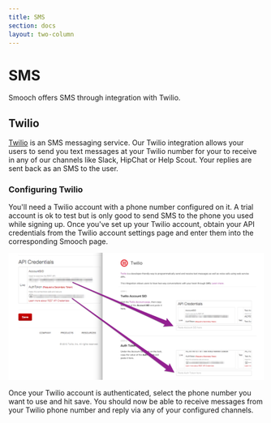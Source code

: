 ```yaml
---
title: SMS
section: docs
layout: two-column
---
```

# SMS

Smooch offers SMS through integration with Twilio.

## Twilio

[Twilio](https://www.twilio.com/) is an SMS messaging service. Our Twilio integration allows your users to send you text messages at your Twilio number for your to receive in any of our channels like Slack, HipChat or Help Scout. Your replies are sent back as an SMS to the user.

### Configuring Twilio

You'll need a Twilio account with a phone number configured on it. A trial account is ok to test but is only good to send SMS to the phone you used while signing up. Once you've set up your Twilio account, obtain your API credentials from the Twilio account settings page and enter them into the corresponding Smooch page.

![Enter API credentials](/images/twilio.png)

Once your Twilio account is authenticated, select the phone number you want to use and hit save. You should now be able to receive messages from your Twilio phone number and reply via any of your configured channels.
